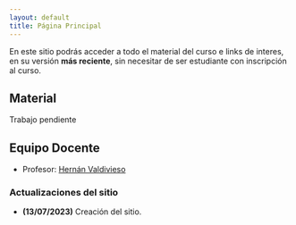```yaml
---
layout: default
title: Página Principal
---
```


En este sitio podrás acceder a todo el material del curso e links de interes, en su versión **más reciente**, sin necesitar de ser estudiante con inscripción al curso.


## Material

Trabajo pendiente


## Equipo Docente

- Profesor: [Hernán Valdivieso](https://hernan4444.github.io/)


### Actualizaciones del sitio


- **(13/07/2023)** Creación del sitio.